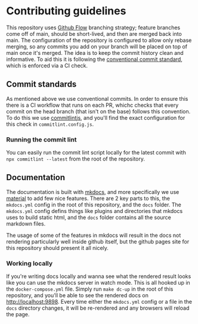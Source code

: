 # Contributing guidelines

This repository uses [Github Flow](https://docs.github.com/en/get-started/using-github/github-flow) branching strategy; feature branches come off of main, should be short-lived, and then are merged back into main. The configuration of the repository is configured to allow only rebase merging, so any commits you add on your branch will be placed on top of main once it's merged. The idea is to keep the commit history clean and informative. To aid this it is following the [conventional commit standard](https://www.conventionalcommits.org/en/v1.0.0/), which is enforced via a CI check.

## Commit standards

As mentioned above we use conventional commits. In order to ensure this there is a CI workflow that runs on each PR, whichc checks that every commit on the head branch (that isn't on the base) follows this convention. To do this we use [commitlintjs](https://commitlint.js.org/), and you'll find the exact configuration for this check in `commitlint.config.js`.

### Running the commit lint

You can easily run the commit lint script locally for the latest commit with `npx commitlint --latest` from the root of the repository.

## Documentation

The documentation is built with [mkdocs](https://www.mkdocs.org/), and more specifically we use [material](https://squidfunk.github.io/mkdocs-material/) to add few nice features. There are 2 key parts to this, the `mkdocs.yml` config in the root of this repository, and the `docs` folder. The `mkdocs.yml` config defins things like plugins and directories that mkdocs uses to build static html, and the `docs` folder contains all the source markdown files.

The usage of some of the features in mkdocs will result in the docs not rendering particularly well inside github itself, but the github pages site for this repository should present it all nicely. 

### Working locally

If you're writing docs locally and wanna see what the rendered result looks like you can use the mkdocs server in watch mode. This is all hooked up in the `docker-compose.yml` file. Simply run `make dc-up` in the root of this repository, and you'll be able to see the rendered docs on [http://localhost:9898](http://localhost:9898). Every time either the `mkdocs.yml` config or a file in the `docs` directory changes, it will be re-rendered and any browsers will reload the page.